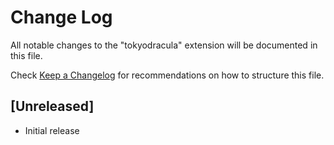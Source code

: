 # Change Log

All notable changes to the "tokyodracula" extension will be documented in this file.

Check [Keep a Changelog](http://keepachangelog.com/) for recommendations on how to structure this file.

## [Unreleased]

- Initial release
